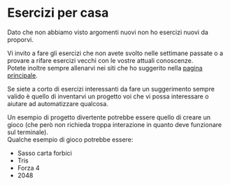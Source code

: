 # Esercizi per casa

Dato che non abbiamo visto argomenti nuovi non ho esercizi nuovi da proporvi.

Vi invito a fare gli esercizi che non avete svolto nelle settimane passate o a provare a rifare esercizi vecchi con le vostre attuali conoscenze.  
Potete inoltre sempre allenarvi nei siti che ho suggerito nella [pagina principale](../README.md#siti-con-esercizi).

Se siete a corto di esercizi interessanti da fare un suggerimento sempre valido è quello di inventarvi un progetto voi che vi possa interessare o aiutare ad automatizzare qualcosa.

Un esempio di progetto divertente potrebbe essere quello di creare un gioco (che però non richieda troppa interazione in quanto deve funzionare sul terminale).  
Qualche esempio di gioco potrebbe essere:

- Sasso carta forbici
- Tris
- Forza 4
- 2048

